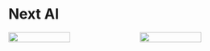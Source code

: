 # Next AI

<p style="display: flex;">
    <img width="50%" src="https://cdn.jsdelivr.net/gh/bigbigDreamer/pic-bed@main/uPic/gxHdI7.png" style="margin-right: 16px;"/>
    <img width="50%" src="https://cdn.jsdelivr.net/gh/bigbigDreamer/pic-bed@main/uPic/WfB3fe.png"/>
</p>



